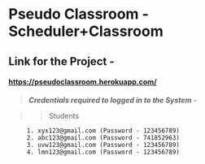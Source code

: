 # Pseudo Classroom - Scheduler+Classroom
## Link for the Project - 
#### https://pseudoclassroom.herokuapp.com/

> ***Credentials required to logged in to the System*** -

>  > Students

         1. xyx123@gmail.com (Password - 123456789)
         2. abc123@gmail.com (Password - 741852963)
         3. uvw123@gmail.com (Password - 123456789)
         4. lmn123@gmail.com (Password - 123456789)
